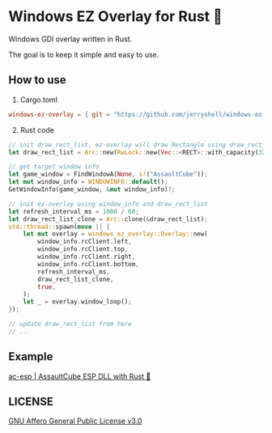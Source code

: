 # Windows EZ Overlay for Rust 🦀

Windows GDI overlay written in Rust.

The goal is to keep it simple and easy to use.

## How to use

1. Cargo.toml

```toml
windows-ez-overlay = { git = "https://github.com/jerryshell/windows-ez-overlay.git" }
```

2. Rust code

```rust
// init draw_rect_list, ez-overlay will draw Rectangle using draw_rect_list
let draw_rect_list = Arc::new(RwLock::new(Vec::<RECT>::with_capacity(32)));

// get target window info
let game_window = FindWindowA(None, s!("AssaultCube"));
let mut window_info = WINDOWINFO::default();
GetWindowInfo(game_window, &mut window_info)?;

// init ez-overlay using window_info and draw_rect_list
let refresh_interval_ms = 1000 / 60;
let draw_rect_list_clone = Arc::clone(&draw_rect_list);
std::thread::spawn(move || {
    let mut overlay = windows_ez_overlay::Overlay::new(
        window_info.rcClient.left,
        window_info.rcClient.top,
        window_info.rcClient.right,
        window_info.rcClient.bottom,
        refresh_interval_ms,
        draw_rect_list_clone,
        true,
    );
    let _ = overlay.window_loop();
});

// update draw_rect_list from here
// ...
```

## Example

[ac-esp | AssaultCube ESP DLL with Rust 🦀](https://github.com/jerryshell/ac-esp)

## LICENSE

[GNU Affero General Public License v3.0](https://choosealicense.com/licenses/agpl-3.0/)
